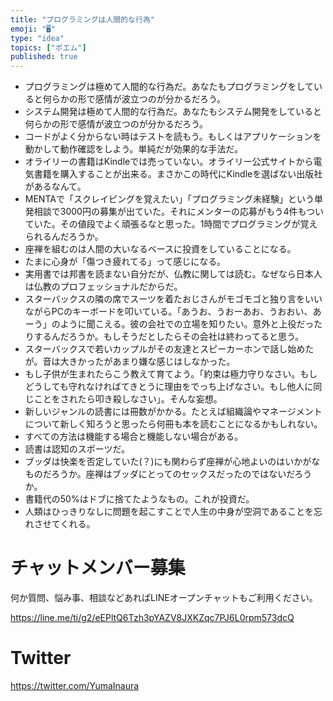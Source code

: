 ```yaml
---
title: "プログラミングは人間的な行為"
emoji: "🖥"
type: "idea"
topics: ["ポエム"]
published: true
---
```



- プログラミングは極めて人間的な行為だ。あなたもプログラミングをしていると何らかの形で感情が波立つのが分かるだろう。
- システム開発は極めて人間的な行為だ。あなたもシステム開発をしていると何らかの形で感情が波立つのが分かるだろう。
- コードがよく分からない時はテストを読もう。もしくはアプリケーションを動かして動作確認をしよう。単純だが効果的な手法だ。
- オライリーの書籍はKindleでは売っていない。オライリー公式サイトから電気書籍を購入することが出来る。まさかこの時代にKindleを選ばない出版社があるなんて。
- MENTAで「スクレイピングを覚えたい」「プログラミング未経験」という単発相談で3000円の募集が出ていた。それにメンターの応募がもう4件もついていた。その値段でよく頑張るなと思った。1時間でプログラミングが覚えられるんだろうか。
- 座禅を組むのは人間の大いなるベースに投資をしていることになる。
- たまに心身が「傷つき疲れてる」って感じになる。
- 実用書では邦書を読まない自分だが、仏教に関しては読む。なぜなら日本人は仏教のプロフェッショナルだからだ。
- スターバックスの隣の席でスーツを着たおじさんがモゴモゴと独り言をいいながらPCのキーボードを叩いている。「あうお、うおーあお、うおおい、あーう」のように聞こえる。彼の会社での立場を知りたい。意外と上役だったりするんだろうか。もしそうだとしたらその会社は終わってると思う。
- スターバックスで若いカップルがその友達とスピーカーホンで話し始めたが。音は大きかったがあまり嫌な感じはしなかった。
- もし子供が生まれたらこう教えて育てよう。「約束は極力守りなさい。もしどうしても守れなければてきとうに理由をでっち上げなさい。もし他人に同じことをされたら叩き殺しなさい」。そんな妄想。
- 新しいジャンルの読書には冊数がかかる。たとえば組織論やマネージメントについて新しく知ろうと思ったら何冊も本を読むことになるかもしれない。
- すべての方法は機能する場合と機能しない場合がある。
- 読書は認知のスポーツだ。
- ブッダは快楽を否定していた(？)にも関わらず座禅が心地よいのはいかがなものだろうか。座禅はブッダにとってのセックスだったのではないだろうか。
- 書籍代の50%はドブに捨てたようなもの。これが投資だ。
- 人類はひっきりなしに問題を起こすことで人生の中身が空洞であることを忘れさせてくれる。


# チャットメンバー募集


何か質問、悩み事、相談などあればLINEオープンチャットもご利用ください。

https://line.me/ti/g2/eEPltQ6Tzh3pYAZV8JXKZqc7PJ6L0rpm573dcQ


# Twitter

https://twitter.com/YumaInaura



